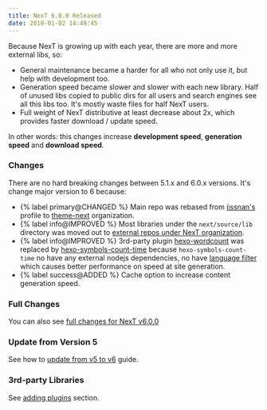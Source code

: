 ```yaml
---
title: NexT 6.0.0 Released
date: 2018-01-02 14:49:45
---
```


Because NexT is growing up with each year, there are more and more external libs, so:

- General maintenance became a harder for all who not only use it, but help with development too.
- Generation speed became slower and slower with each new library. Half of unused libs copied to public dirs for all users and search engines see all this libs too. It's mostly waste files for half NexT users.
- Full weight of NexT distributive at least decrease about 2x, which provides faster download / update speed.

In other words: this changes increase **development speed**, **generation speed** and **download speed**.

### Changes

There are no hard breaking changes between 5.1.x and 6.0.x versions. It's change major version to 6 because:

- {% label primary@CHANGED %} Main repo was rebased from [iissnan's][] profile to [theme-next][] organization.
- {% label info@IMPROVED %} Most libraries under the `next/source/lib` directory was moved out to [external repos under NexT organization][theme-next].
- {% label info@IMPROVED %} 3rd-party plugin [hexo-wordcount][] was replaced by [hexo-symbols-count-time][] because `hexo-symbols-count-time` no have any external nodejs dependencies, no have [language filter][] which causes better performance on speed at site generation.
- {% label success@ADDED %} Cache option to increase content generation speed.

### Full Changes

You can also see [full changes for NexT v6.0.0][v6.0.0]

### Update from Version 5

See how to [update from v5 to v6][update-from-v5-to-v6] guide.

### 3rd-party Libraries

See [adding plugins][plugins] section.

[iissnan's]:               https://github.com/iissnan/hexo-theme-next
[theme-next]:              https://github.com/theme-next
[hexo-wordcount]:          https://github.com/willin/hexo-wordcount
[hexo-symbols-count-time]: https://github.com/theme-next/hexo-symbols-count-time
[language filter]:         https://github.com/willin/hexo-wordcount/issues/7
[v6.0.0]:                  https://github.com/theme-next/hexo-theme-next/releases/tag/v6.0.0
[update-from-v5-to-v6]:    /docs/getting-started/update-from-v5
[plugins]:                 /docs/getting-started/#Adding-Plugins
